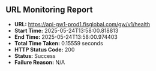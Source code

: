 ## URL Monitoring Report

- **URL:** https://api-gw1-prod1.fisglobal.com/gw/v1/health
- **Start Time:** 2025-05-24T13:58:00.818813
- **End Time:** 2025-05-24T13:58:00.974403
- **Total Time Taken:** 0.15559 seconds
- **HTTP Status Code:** 200
- **Status:** Success
- **Failure Reason:** N/A
